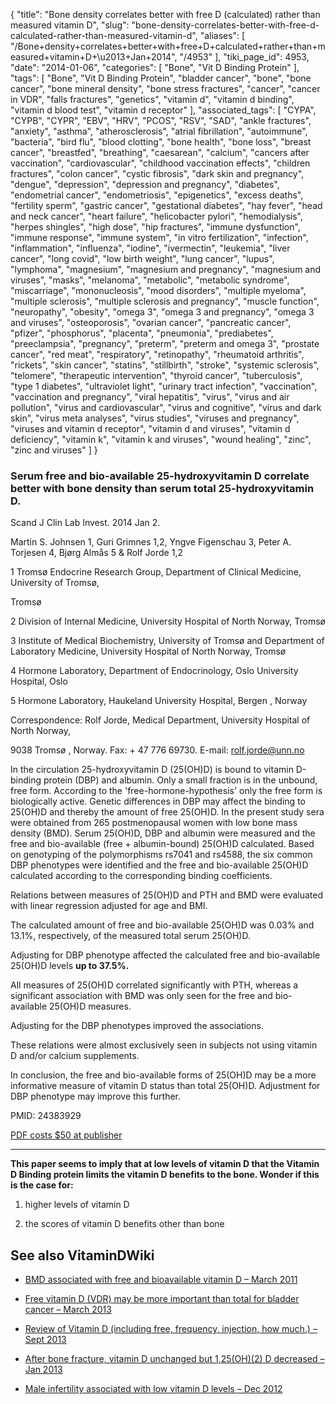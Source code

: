 {
    "title": "Bone density correlates better with free D (calculated) rather than measured vitamin D",
    "slug": "bone-density-correlates-better-with-free-d-calculated-rather-than-measured-vitamin-d",
    "aliases": [
        "/Bone+density+correlates+better+with+free+D+calculated+rather+than+measured+vitamin+D+\u2013+Jan+2014",
        "/4953"
    ],
    "tiki_page_id": 4953,
    "date": "2014-01-06",
    "categories": [
        "Bone",
        "Vit D Binding Protein"
    ],
    "tags": [
        "Bone",
        "Vit D Binding Protein",
        "bladder cancer",
        "bone",
        "bone cancer",
        "bone mineral density",
        "bone stress fractures",
        "cancer",
        "cancer in VDR",
        "falls fractures",
        "genetics",
        "vitamin d",
        "vitamin d binding",
        "vitamin d blood test",
        "vitamin d receptor"
    ],
    "associated_tags": [
        "CYPA",
        "CYPB",
        "CYPR",
        "EBV",
        "HRV",
        "PCOS",
        "RSV",
        "SAD",
        "ankle fractures",
        "anxiety",
        "asthma",
        "atherosclerosis",
        "atrial fibrillation",
        "autoimmune",
        "bacteria",
        "bird flu",
        "blood clotting",
        "bone health",
        "bone loss",
        "breast cancer",
        "breastfed",
        "breathing",
        "caesarean",
        "calcium",
        "cancers after vaccination",
        "cardiovascular",
        "childhood vaccination effects",
        "children fractures",
        "colon cancer",
        "cystic fibrosis",
        "dark skin and pregnancy",
        "dengue",
        "depression",
        "depression and pregnancy",
        "diabetes",
        "endometrial cancer",
        "endometriosis",
        "epigenetics",
        "excess deaths",
        "fertility sperm",
        "gastric cancer",
        "gestational diabetes",
        "hay fever",
        "head and neck cancer",
        "heart failure",
        "helicobacter pylori",
        "hemodialysis",
        "herpes shingles",
        "high dose",
        "hip fractures",
        "immune dysfunction",
        "immune response",
        "immune system",
        "in vitro fertilization",
        "infection",
        "inflammation",
        "influenza",
        "iodine",
        "ivermectin",
        "leukemia",
        "liver cancer",
        "long covid",
        "low birth weight",
        "lung cancer",
        "lupus",
        "lymphoma",
        "magnesium",
        "magnesium and pregnancy",
        "magnesium and viruses",
        "masks",
        "melanoma",
        "metabolic",
        "metabolic syndrome",
        "miscarriage",
        "mononucleosis",
        "mood disorders",
        "multiple myeloma",
        "multiple sclerosis",
        "multiple sclerosis and pregnancy",
        "muscle function",
        "neuropathy",
        "obesity",
        "omega 3",
        "omega 3 and pregnancy",
        "omega 3 and viruses",
        "osteoporosis",
        "ovarian cancer",
        "pancreatic cancer",
        "pfizer",
        "phosphorus",
        "placenta",
        "pneumonia",
        "prediabetes",
        "preeclampsia",
        "pregnancy",
        "preterm",
        "preterm and omega 3",
        "prostate cancer",
        "red meat",
        "respiratory",
        "retinopathy",
        "rheumatoid arthritis",
        "rickets",
        "skin cancer",
        "statins",
        "stillbirth",
        "stroke",
        "systemic sclerosis",
        "telomere",
        "therapeutic intervention",
        "thyroid cancer",
        "tuberculosis",
        "type 1 diabetes",
        "ultraviolet light",
        "urinary tract infection",
        "vaccination",
        "vaccination and pregnancy",
        "viral hepatitis",
        "virus",
        "virus and air pollution",
        "virus and cardiovascular",
        "virus and cognitive",
        "virus and dark skin",
        "virus meta analyses",
        "virus studies",
        "viruses and pregnancy",
        "viruses and vitamin d receptor",
        "vitamin d and viruses",
        "vitamin d deficiency",
        "vitamin k",
        "vitamin k and viruses",
        "wound healing",
        "zinc",
        "zinc and viruses"
    ]
}


### Serum free and bio-available 25-hydroxyvitamin D correlate better with bone density than serum total 25-hydroxyvitamin D.

Scand J Clin Lab Invest. 2014 Jan 2. 

Martin S. Johnsen 1, Guri Grimnes 1,2, Yngve Figenschau 3, Peter A. Torjesen 4, Bjørg Almås 5 & Rolf Jorde 1,2

1 Tromsø Endocrine Research Group, Department of Clinical Medicine, University of Tromsø,

Tromsø

2 Division of Internal Medicine, University Hospital of North Norway, Tromsø

3 Institute of Medical Biochemistry, University of Tromsø and Department of Laboratory Medicine, University Hospital of North Norway, Tromsø

4 Hormone Laboratory, Department of Endocrinology, Oslo University Hospital, Oslo

5 Hormone Laboratory, Haukeland University Hospital, Bergen , Norway

Correspondence: Rolf Jorde, Medical Department, University Hospital of North Norway,

9038 Tromsø , Norway. Fax: + 47 776 69730. E-mail: rolf.jorde@unn.no

In the circulation 25-hydroxyvitamin D (25(OH)D) is bound to vitamin D-binding protein (DBP) and albumin. Only a small fraction is in the unbound, free form. According to the 'free-hormone-hypothesis' only the free form is biologically active. Genetic differences in DBP may affect the binding to 25(OH)D and thereby the amount of free 25(OH)D. In the present study sera were obtained from 265 postmenopausal women with low bone mass density (BMD). Serum 25(OH)D, DBP and albumin were measured and the free and bio-available (free + albumin-bound) 25(OH)D calculated. Based on genotyping of the polymorphisms rs7041 and rs4588, the six common DBP phenotypes were identified and the free and bio-available 25(OH)D calculated according to the corresponding binding coefficients. 

Relations between measures of 25(OH)D and PTH and BMD were evaluated with linear regression adjusted for age and BMI. 

The calculated amount of free and bio-available 25(OH)D was 0.03% and 13.1%, respectively, of the measured total serum 25(OH)D. 

Adjusting for DBP phenotype affected the calculated free and bio-available 25(OH)D levels  **up to 37.5%.**  

All measures of 25(OH)D correlated significantly with PTH, whereas a significant association with BMD was only seen for the free and bio-available 25(OH)D measures. 

Adjusting for the DBP phenotypes improved the associations. 

These relations were almost exclusively seen in subjects not using vitamin D and/or calcium supplements. 

In conclusion, the free and bio-available forms of 25(OH)D may be a more informative measure of vitamin D status than total 25(OH)D. Adjustment for DBP phenotype may improve this further.

PMID:     24383929

[PDF costs $50 at publisher](http://informahealthcare.com/doi/abs/10.3109/00365513.2013.869701%20)

---

 **This paper seems to imply that at low levels of vitamin D that the Vitamin D Binding protein limits the vitamin D benefits to the bone. Wonder if this is the case for:** 

1. higher levels of vitamin D

1. the scores of vitamin D benefits other than bone

## See also VitaminDWiki

* [BMD associated with free and bioavailable vitamin D – March 2011](/tags/bmd-associated-with-free-and-bioavailable-vitamin-d-march-2011.html)

* [Free vitamin D (VDR) may be more important than total for bladder cancer – March 2013](/posts/free-vitamin-d-vdr-may-be-more-important-than-total-for-bladder-cancer)

* [Review of Vitamin D (including free, frequency, injection, how much.) – Sept 2013](/posts/review-of-vitamin-d-including-free-frequency-injection-how-much)

* [After bone fracture, vitamin D unchanged but 1,25(OH)(2) D decreased – Jan 2013](/posts/after-bone-fracture-vitamin-d-unchanged-but-125oh2-d-decreased)

* [Male infertility associated with low vitamin D levels – Dec 2012](/posts/male-infertility-associated-with-low-vitamin-d-levels)